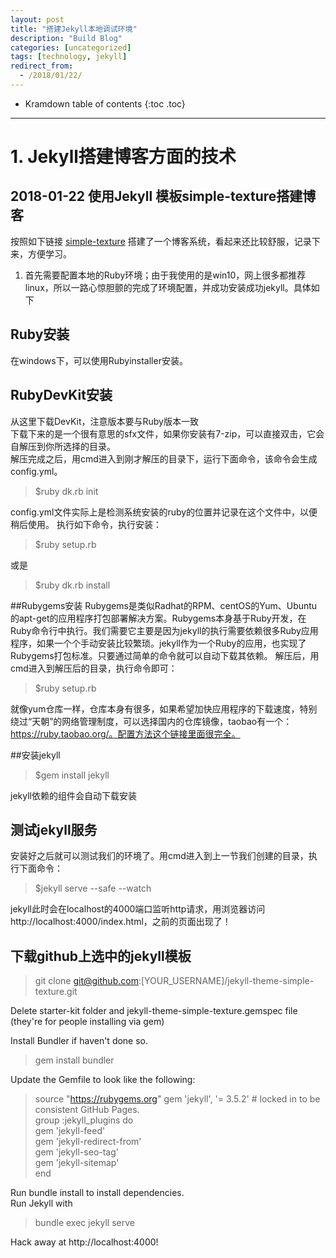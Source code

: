 ```yaml
---
layout: post
title: "搭建Jekyll本地调试环境"
description: "Build Blog"
categories: [uncategorized]
tags: [technology, jekyll]
redirect_from:
  - /2018/01/22/
---
```

* Kramdown table of contents
{:toc .toc}
---

# 1. Jekyll搭建博客方面的技术
## 2018-01-22  使用Jekyll 模板simple-texture搭建博客
按照如下链接 [simple-texture]([https://github.com/yizeng/jekyll-theme-simple-texture](https://github.com/yizeng/jekyll-theme-simple-texture) "Title") 搭建了一个博客系统，看起来还比较舒服，记录下来，方便学习。  
1. 首先需要配置本地的Ruby环境；由于我使用的是win10，网上很多都推荐linux，所以一路心惊胆颤的完成了环境配置，并成功安装成功jekyll。具体如下
## Ruby安装
在windows下，可以使用Rubyinstaller安装。
## RubyDevKit安装  
从这里下载DevKit，注意版本要与Ruby版本一致  
下载下来的是一个很有意思的sfx文件，如果你安装有7-zip，可以直接双击，它会自解压到你所选择的目录。  
解压完成之后，用cmd进入到刚才解压的目录下，运行下面命令，该命令会生成config.yml。  

>$ruby dk.rb init  

config.yml文件实际上是检测系统安装的ruby的位置并记录在这个文件中，以便稍后使用。
执行如下命令，执行安装：  

> $ruby setup.rb  

或是

> $ruby dk.rb install

##Rubygems安装
Rubygems是类似Radhat的RPM、centOS的Yum、Ubuntu的apt-get的应用程序打包部署解决方案。Rubygems本身基于Ruby开发，在Ruby命令行中执行。我们需要它主要是因为jekyll的执行需要依赖很多Ruby应用程序，如果一个个手动安装比较繁琐。jekyll作为一个Ruby的应用，也实现了Rubygems打包标准。只要通过简单的命令就可以自动下载其依赖。
解压后，用cmd进入到解压后的目录，执行命令即可：

>$ruby setup.rb  

就像yum仓库一样，仓库本身有很多，如果希望加快应用程序的下载速度，特别绕过“天朝”的网络管理制度，可以选择国内的仓库镜像，taobao有一个：https://ruby.taobao.org/。配置方法这个链接里面很完全。

##安装jekyll

>$gem install jekyll

jekyll依赖的组件会自动下载安装

## 测试jekyll服务
安装好之后就可以测试我们的环境了。用cmd进入到上一节我们创建的目录，执行下面命令：

>$jekyll serve --safe --watch

jekyll此时会在localhost的4000端口监听http请求，用浏览器访问http://localhost:4000/index.html，之前的页面出现了！


## 下载github上选中的jekyll模板

>git clone git@github.com:[YOUR_USERNAME]/jekyll-theme-simple-texture.git

Delete starter-kit folder and jekyll-theme-simple-texture.gemspec file (they're for people installing via gem)

Install Bundler if haven't done so.

> gem install bundler

Update the Gemfile to look like the following:

> source "https://rubygems.org"
gem 'jekyll', '= 3.5.2' # locked in to be consistent GitHub Pages.  
group :jekyll_plugins do  
  gem 'jekyll-feed'  
  gem 'jekyll-redirect-from'  
  gem 'jekyll-seo-tag'  
  gem 'jekyll-sitemap'  
end  

Run bundle install to install dependencies.  
Run Jekyll with  

> bundle exec jekyll serve  

Hack away at http://localhost:4000!  

